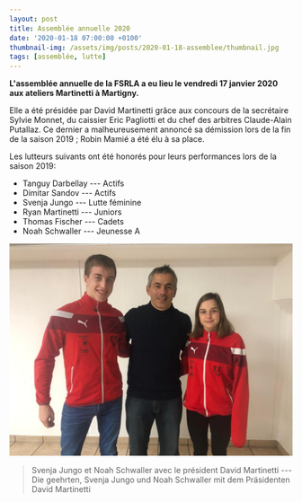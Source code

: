 ```yaml
---
layout: post
title: Assemblée annuelle 2020
date: '2020-01-18 07:00:00 +0100'
thumbnail-img: /assets/img/posts/2020-01-18-assemblee/thumbnail.jpg
tags: [assemblée, lutte]
---
```


**L'assemblée annuelle de la FSRLA a eu lieu le vendredi 17 janvier 2020 aux ateliers Martinetti à Martigny.**

Elle a été présidée par David Martinetti grâce aux concours de la secrétaire Sylvie Monnet, du caissier Eric Pagliotti et du chef des arbitres Claude-Alain Putallaz. Ce dernier a malheureusement annoncé sa démission lors de la fin de la saison 2019 ; Robin Mamié a été élu à sa place.

Les lutteurs suivants ont été honorés pour leurs performances lors de la saison 2019:

- Tanguy Darbellay --- Actifs
- Dimitar Sandov --- Actifs
- Svenja Jungo --- Lutte féminine
- Ryan Martinetti --- Juniors
- Thomas Fischer --- Cadets
- Noah Schwaller --- Jeunesse A

![noah_schwaller_svenja_jungo](/assets/img/posts/2020-01-18-assemblee/schwaller-jungo.jpg)

> Svenja Jungo et Noah Schwaller avec le président David Martinetti --- Die geehrten, Svenja Jungo und Noah Schwaller mit dem Präsidenten David Martinetti
